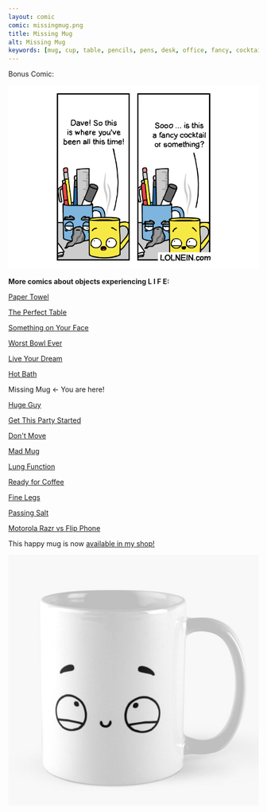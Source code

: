 ```yaml
---
layout: comic
comic: missingmug.png
title: Missing Mug
alt: Missing Mug
keywords: [mug, cup, table, pencils, pens, desk, office, fancy, cocktail, supplies, coffee, missing, dave]
---
```


Bonus Comic:

![Missing Mug Bonus](/images/missingmug_bonus.png)


__More comics about objects experiencing L I F E:__

[Paper Towel](https://lolnein.com/2017/04/25/papertowel/)

[The Perfect Table](https://lolnein.com/2017/04/30/theperfecttable/)

[Something on Your Face](https://lolnein.com/2017/05/07/somethingonyourface/)

[Worst Bowl Ever](https://lolnein.com/2018/08/02/worstbowlever/)

[Live Your Dream](https://lolnein.com/2018/09/14/liveyourdream/)

[Hot Bath](https://lolnein.com/2019/04/29/hotbath/)

Missing Mug <- You are here!

[Huge Guy](https://lolnein.com/2019/09/16/hugeguy/)

[Get This Party Started](https://lolnein.com/2019/09/30/getthispartystarted/)

[Don't Move](https://lolnein.com/2019/10/20/dontmove/)

[Mad Mug](https://lolnein.com/2019/11/11/madmug/)

[Lung Function](https://lolnein.com/2019/12/17/lungfunction/)

[Ready for Coffee](https://lolnein.com/2020/01/20/readyforcoffee/)

[Fine Legs](https://lolnein.com/2020/02/05/finelegs)

[Passing Salt](https://lolnein.com/2020/02/07/passingsalt/)

[Motorola Razr vs Flip Phone](https://lolnein.com/2019/11/16/motorolarazrvsflipphone/)


This happy mug is now [available in my shop!](https://lolnein.redbubble.com)

[![Happy Mug](/images/happymug.jpg)](https://lolnein.redbubble.com)

